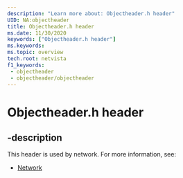 ```yaml
---
description: "Learn more about: Objectheader.h header"
UID: NA:objectheader
title: Objectheader.h header
ms.date: 11/30/2020
keywords: ["Objectheader.h header"]
ms.keywords: 
ms.topic: overview
tech.root: netvista
f1_keywords:
 - objectheader
 - objectheader/objectheader
---
```


# Objectheader.h header


## -description

This header is used by network. For more information, see:

- [Network](../_netvista/index.md)

